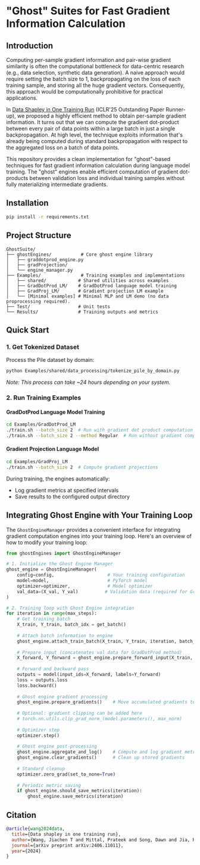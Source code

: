 # "Ghost" Suites for Fast Gradient Information Calculation

## Introduction
Computing per-sample gradient information and pair-wise gradient similarity is often the computational bottleneck for data-centric research (e.g., data selection, synthetic data generation). A naive approach would require setting the batch size to 1, backpropagating on the loss of each training sample, and storing all the huge gradient vectors. Consequently, this approach would be computationally prohibitive for practical applications. 

In [Data Shapley in One Training Run](https://openreview.net/pdf?id=HD6bWcj87Y) (ICLR'25 Outstanding Paper Runner-up), we proposed a highly efficient method to obtain per-sample gradient information. It turns out that we can compute the gradient dot-product between every pair of data points within a large batch in just a single backpropagation. At high level, the technique exploits information that's already being computed during standard backpropagation with respect to the aggregated loss on a batch of data points. 

This repository provides a clean implementation for "ghost"-based techniques for fast gradient information calculation during language model training. The "ghost" engines enable efficient computation of gradient dot-products between validation loss and individual training samples without fully materializing intermediate gradients.


## Installation
```bash
pip install -r requirements.txt
```

## Project Structure

```
GhostSuite/
├── ghostEngines/           # Core ghost engine library
│   ├── graddotprod_engine.py
│   ├── gradProjection/
│   └── engine_manager.py
├── Examples/               # Training examples and implementations
│   ├── shared/            # Shared utilities across examples
│   ├── GradDotProd_LM/    # GradDotProd language model training
│   ├── GradProj_LM/       # Gradient projection LM example
│   └── [Minimal examples] # Minimal MLP and LM demo (no data proprocessing required). 
├── Test/                  # Unit tests
└── Results/               # Training outputs and metrics
```

## Quick Start

### 1. Get Tokenized Dataset
Process the Pile dataset by domain:
```bash
python Examples/shared/data_processing/tokenize_pile_by_domain.py
```
*Note: This process can take ~24 hours depending on your system.*

### 2. Run Training Examples

#### GradDotProd Language Model Training
```bash
cd Examples/GradDotProd_LM
./train.sh --batch_size 2  # Run with gradient dot product computation
./train.sh --batch_size 2 --method Regular  # Run without gradient computation
```

#### Gradient Projection Language Model
```bash
cd Examples/GradProj_LM
./train.sh --batch_size 2  # Compute gradient projections
```

During training, the engines automatically:
- Log gradient metrics at specified intervals
- Save results to the configured output directory


## Integrating Ghost Engine with Your Training Loop

The `GhostEngineManager` provides a convenient interface for integrating gradient computation engines into your training loop. Here's an overview of how to modify your training loop:

```python
from ghostEngines import GhostEngineManager

# 1. Initialize the Ghost Engine Manager
ghost_engine = GhostEngineManager(
    config=config,                    # Your training configuration
    model=model,                      # PyTorch model
    optimizer=optimizer,              # Model optimizer
    val_data=(X_val, Y_val)          # Validation data (required for GradDotProd)
)

# 2. Training loop with Ghost Engine integration
for iteration in range(max_steps):
    # Get training batch
    X_train, Y_train, batch_idx = get_batch()
    
    # Attach batch information to engine
    ghost_engine.attach_train_batch(X_train, Y_train, iteration, batch_idx)
    
    # Prepare input (concatenates val data for GradDotProd method)
    X_forward, Y_forward = ghost_engine.prepare_forward_input(X_train, Y_train)
    
    # Forward and backward pass
    outputs = model(input_ids=X_forward, labels=Y_forward)
    loss = outputs.loss
    loss.backward()
    
    # Ghost engine gradient processing
    ghost_engine.prepare_gradients()    # Move accumulated gradients to .grad
    
    # Optional: gradient clipping can be added here
    # torch.nn.utils.clip_grad_norm_(model.parameters(), max_norm)
    
    # Optimizer step
    optimizer.step()
    
    # Ghost engine post-processing
    ghost_engine.aggregate_and_log()    # Compute and log gradient metrics
    ghost_engine.clear_gradients()      # Clean up stored gradients
    
    # Standard cleanup
    optimizer.zero_grad(set_to_none=True)
    
    # Periodic metric saving
    if ghost_engine.should_save_metrics(iteration):
        ghost_engine.save_metrics(iteration)
```


## Citation

```bibtex
@article{wang2024data,
  title={Data shapley in one training run},
  author={Wang, Jiachen T and Mittal, Prateek and Song, Dawn and Jia, Ruoxi},
  journal={arXiv preprint arXiv:2406.11011},
  year={2024}
}
```
